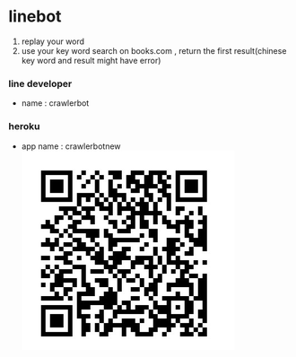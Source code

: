 # linebot
1. replay your word
2. use your key word search on books.com , return the first result(chinese key word and result might have error)
### line developer  
* name : crawlerbot
### heroku 
* app name : crawlerbotnew  
![image](qrcode.jpg)
